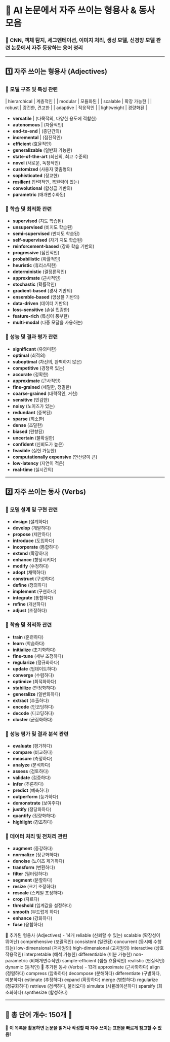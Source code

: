 # 📘 AI 논문에서 자주 쓰이는 형용사 & 동사 모음
### 📌 CNN, 객체 탐지, 세그멘테이션, 이미지 처리, 생성 모델, 신경망 모델 관련 논문에서 자주 등장하는 용어 정리
---

## 1️⃣ 자주 쓰이는 형용사 (Adjectives)

### 📌 모델 구조 및 특성 관련
| hierarchical  | 계층적인             |
| modular      | 모듈화된             |
| scalable     | 확장 가능한           |
| robust       | 강건한, 견고한        |
| adaptive     | 적응적인             |
| lightweight  | 경량화된             |

- **versatile**    | (다목적의, 다양한 용도에 적합한)
- **autonomous**   | (자율적인)
- **end-to-end**   | (종단간의)
- **incremental**  | (점진적인)
- **efficient** (효율적인)
- **generalizable** (일반화 가능한)
- **state-of-the-art** (최신의, 최고 수준의)
- **novel** (새로운, 독창적인)
- **customized** (사용자 맞춤형의)
- **sophisticated** (정교한)
- **resilient** (탄력적인, 복원력이 있는)
- **convolutional** (합성곱 기반의)
- **parametric** (매개변수화된)

### 📌 학습 및 최적화 관련
- **supervised** (지도 학습된)
- **unsupervised** (비지도 학습된)
- **semi-supervised** (반지도 학습된)
- **self-supervised** (자기 지도 학습된)
- **reinforcement-based** (강화 학습 기반의)
- **progressive** (점진적인)
- **probabilistic** (확률적인)
- **heuristic** (휴리스틱한)
- **deterministic** (결정론적인)
- **approximate** (근사적인)
- **stochastic** (확률적인)
- **gradient-based** (경사 기반의)
- **ensemble-based** (앙상블 기반의)
- **data-driven** (데이터 기반의)
- **loss-sensitive** (손실 민감한)
- **feature-rich** (특성이 풍부한)
- **multi-modal** (다중 모달을 사용하는)

### 📌 성능 및 결과 평가 관련
- **significant** (유의미한)
- **optimal** (최적의)
- **suboptimal** (차선의, 완벽하지 않은)
- **competitive** (경쟁력 있는)
- **accurate** (정확한)
- **approximate** (근사적인)
- **fine-grained** (세밀한, 정밀한)
- **coarse-grained** (대략적인, 거친)
- **sensitive** (민감한)
- **noisy** (노이즈가 있는)
- **redundant** (중복된)
- **sparse** (희소한)
- **dense** (조밀한)
- **biased** (편향된)
- **uncertain** (불확실한)
- **confident** (신뢰도가 높은)
- **feasible** (실현 가능한)
- **computationally expensive** (연산량이 큰)
- **low-latency** (지연이 적은)
- **real-time** (실시간의)

---

## 2️⃣ 자주 쓰이는 동사 (Verbs)

### 📌 모델 설계 및 구현 관련
- **design** (설계하다)
- **develop** (개발하다)
- **propose** (제안하다)
- **introduce** (도입하다)
- **incorporate** (통합하다)
- **extend** (확장하다)
- **enhance** (향상시키다)
- **modify** (수정하다)
- **adopt** (채택하다)
- **construct** (구성하다)
- **define** (정의하다)
- **implement** (구현하다)
- **integrate** (통합하다)
- **refine** (개선하다)
- **adjust** (조정하다)

### 📌 학습 및 최적화 관련
- **train** (훈련하다)
- **learn** (학습하다)
- **initialize** (초기화하다)
- **fine-tune** (세부 조정하다)
- **regularize** (정규화하다)
- **update** (업데이트하다)
- **converge** (수렴하다)
- **optimize** (최적화하다)
- **stabilize** (안정화하다)
- **generalize** (일반화하다)
- **extract** (추출하다)
- **encode** (인코딩하다)
- **decode** (디코딩하다)
- **cluster** (군집화하다)

### 📌 성능 평가 및 결과 분석 관련
- **evaluate** (평가하다)
- **compare** (비교하다)
- **measure** (측정하다)
- **analyze** (분석하다)
- **assess** (검토하다)
- **validate** (검증하다)
- **infer** (추론하다)
- **predict** (예측하다)
- **outperform** (능가하다)
- **demonstrate** (보여주다)
- **justify** (정당화하다)
- **quantify** (정량화하다)
- **highlight** (강조하다)

### 📌 데이터 처리 및 전처리 관련
- **augment** (증강하다)
- **normalize** (정규화하다)
- **denoise** (노이즈 제거하다)
- **transform** (변환하다)
- **filter** (필터링하다)
- **segment** (분할하다)
- **resize** (크기 조정하다)
- **rescale** (스케일 조정하다)
- **crop** (자르다)
- **threshold** (임계값을 설정하다)
- **smooth** (부드럽게 하다)
- **enhance** (강화하다)
- **fuse** (융합하다)

📌 추가된 형용사 (Adjectives) - 14개
reliable (신뢰할 수 있는)
scalable (확장성이 뛰어난)
comprehensive (포괄적인)
consistent (일관된)
concurrent (동시에 수행되는)
low-dimensional (저차원의)
high-dimensional (고차원의)
interactive (상호작용적인)
interpretable (해석 가능한)
differentiable (미분 가능한)
non-parametric (비매개변수적인)
sample-efficient (샘플 효율적인)
realistic (현실적인)
dynamic (동적인)
📌 추가된 동사 (Verbs) - 13개
approximate (근사화하다)
align (정렬하다)
compress (압축하다)
decompose (분해하다)
differentiate (구별하다, 미분하다)
estimate (추정하다)
expand (확장하다)
merge (병합하다)
regularize (정규화하다)
retrieve (검색하다, 불러오다)
simulate (시뮬레이션하다)
sparsify (희소화하다)
synthesize (합성하다)

---

## **📌 총 단어 개수: 150개** 🎯

🚀 **이 목록을 활용하면 논문을 읽거나 작성할 때 자주 쓰이는 표현을 빠르게 참고할 수 있음!**

